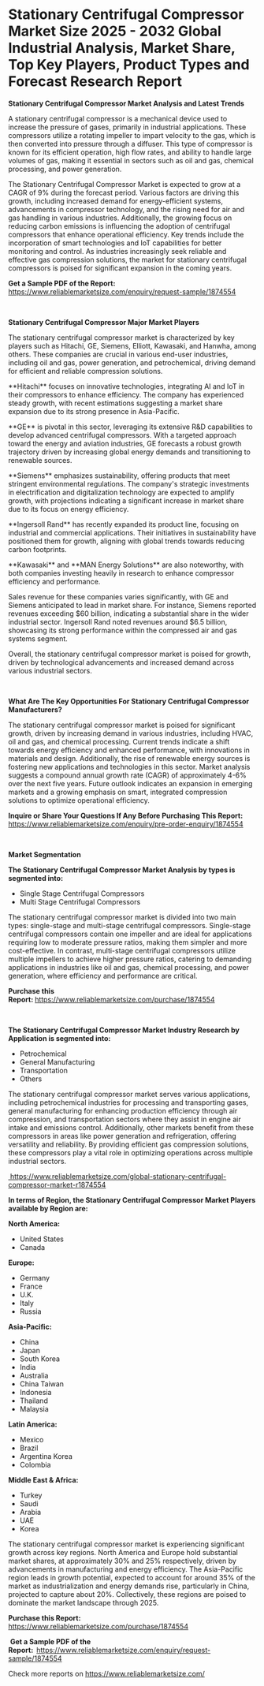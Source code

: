 <p><h1>Stationary Centrifugal Compressor Market Size 2025 - 2032 Global Industrial Analysis, Market Share, Top Key Players, Product Types and Forecast Research Report</h1></p><p><strong>Stationary Centrifugal Compressor Market Analysis and Latest Trends</strong></p>
<p><p>A stationary centrifugal compressor is a mechanical device used to increase the pressure of gases, primarily in industrial applications. These compressors utilize a rotating impeller to impart velocity to the gas, which is then converted into pressure through a diffuser. This type of compressor is known for its efficient operation, high flow rates, and ability to handle large volumes of gas, making it essential in sectors such as oil and gas, chemical processing, and power generation.</p><p>The Stationary Centrifugal Compressor Market is expected to grow at a CAGR of 9% during the forecast period. Various factors are driving this growth, including increased demand for energy-efficient systems, advancements in compressor technology, and the rising need for air and gas handling in various industries. Additionally, the growing focus on reducing carbon emissions is influencing the adoption of centrifugal compressors that enhance operational efficiency. Key trends include the incorporation of smart technologies and IoT capabilities for better monitoring and control. As industries increasingly seek reliable and effective gas compression solutions, the market for stationary centrifugal compressors is poised for significant expansion in the coming years.</p></p>
<p><strong>Get a Sample PDF of the Report:&nbsp;</strong> <a href="https://www.reliablemarketsize.com/enquiry/request-sample/1874554?utm_campaign=2478&utm_medium=2&utm_source=Github&utm_content=ia&utm_term=28022025&utm_id=stationary-centrifugal-compressor">https://www.reliablemarketsize.com/enquiry/request-sample/1874554</a></p>
<p>&nbsp;</p>
<p><strong>Stationary Centrifugal Compressor Major Market Players</strong></p>
<p><p>The stationary centrifugal compressor market is characterized by key players such as Hitachi, GE, Siemens, Elliott, Kawasaki, and Hanwha, among others. These companies are crucial in various end-user industries, including oil and gas, power generation, and petrochemical, driving demand for efficient and reliable compression solutions.</p><p>**Hitachi** focuses on innovative technologies, integrating AI and IoT in their compressors to enhance efficiency. The company has experienced steady growth, with recent estimations suggesting a market share expansion due to its strong presence in Asia-Pacific.</p><p>**GE** is pivotal in this sector, leveraging its extensive R&D capabilities to develop advanced centrifugal compressors. With a targeted approach toward the energy and aviation industries, GE forecasts a robust growth trajectory driven by increasing global energy demands and transitioning to renewable sources.</p><p>**Siemens** emphasizes sustainability, offering products that meet stringent environmental regulations. The company's strategic investments in electrification and digitalization technology are expected to amplify growth, with projections indicating a significant increase in market share due to its focus on energy efficiency.</p><p>**Ingersoll Rand** has recently expanded its product line, focusing on industrial and commercial applications. Their initiatives in sustainability have positioned them for growth, aligning with global trends towards reducing carbon footprints.</p><p>**Kawasaki** and **MAN Energy Solutions** are also noteworthy, with both companies investing heavily in research to enhance compressor efficiency and performance.</p><p>Sales revenue for these companies varies significantly, with GE and Siemens anticipated to lead in market share. For instance, Siemens reported revenues exceeding $60 billion, indicating a substantial share in the wider industrial sector. Ingersoll Rand noted revenues around $6.5 billion, showcasing its strong performance within the compressed air and gas systems segment.</p><p>Overall, the stationary centrifugal compressor market is poised for growth, driven by technological advancements and increased demand across various industrial sectors.</p></p>
<p>&nbsp;</p>
<p><strong>What Are The Key Opportunities For Stationary Centrifugal Compressor Manufacturers?</strong></p>
<p><p>The stationary centrifugal compressor market is poised for significant growth, driven by increasing demand in various industries, including HVAC, oil and gas, and chemical processing. Current trends indicate a shift towards energy efficiency and enhanced performance, with innovations in materials and design. Additionally, the rise of renewable energy sources is fostering new applications and technologies in this sector. Market analysis suggests a compound annual growth rate (CAGR) of approximately 4-6% over the next five years. Future outlook indicates an expansion in emerging markets and a growing emphasis on smart, integrated compression solutions to optimize operational efficiency.</p></p>
<p><strong>Inquire or Share Your Questions If Any Before Purchasing This Report:</strong> <a href="https://www.reliablemarketsize.com/enquiry/pre-order-enquiry/1874554?utm_campaign=2478&utm_medium=2&utm_source=Github&utm_content=ia&utm_term=28022025&utm_id=stationary-centrifugal-compressor">https://www.reliablemarketsize.com/enquiry/pre-order-enquiry/1874554</a></p>
<p>&nbsp;</p>
<p><strong>Market Segmentation</strong></p>
<p><strong>The Stationary Centrifugal Compressor Market Analysis by types is segmented into:</strong></p>
<p><ul><li>Single Stage Centrifugal Compressors</li><li>Multi Stage Centrifugal Compressors</li></ul></p>
<p><p>The stationary centrifugal compressor market is divided into two main types: single-stage and multi-stage centrifugal compressors. Single-stage centrifugal compressors contain one impeller and are ideal for applications requiring low to moderate pressure ratios, making them simpler and more cost-effective. In contrast, multi-stage centrifugal compressors utilize multiple impellers to achieve higher pressure ratios, catering to demanding applications in industries like oil and gas, chemical processing, and power generation, where efficiency and performance are critical.</p></p>
<p><strong>Purchase this Report:&nbsp;</strong><a href="https://www.reliablemarketsize.com/purchase/1874554?utm_campaign=2478&utm_medium=2&utm_source=Github&utm_content=ia&utm_term=28022025&utm_id=stationary-centrifugal-compressor">https://www.reliablemarketsize.com/purchase/1874554</a></p>
<p>&nbsp;</p>
<p><strong>The Stationary Centrifugal Compressor Market Industry Research by Application is segmented into:</strong></p>
<p><ul><li>Petrochemical</li><li>General Manufacturing</li><li>Transportation</li><li>Others</li></ul></p>
<p><p>The stationary centrifugal compressor market serves various applications, including petrochemical industries for processing and transporting gases, general manufacturing for enhancing production efficiency through air compression, and transportation sectors where they assist in engine air intake and emissions control. Additionally, other markets benefit from these compressors in areas like power generation and refrigeration, offering versatility and reliability. By providing efficient gas compression solutions, these compressors play a vital role in optimizing operations across multiple industrial sectors.</p></p>
<p><a href="https://www.reliablemarketsize.com/global-stationary-centrifugal-compressor-market-r1874554?utm_campaign=2478&utm_medium=2&utm_source=Github&utm_content=ia&utm_term=28022025&utm_id=stationary-centrifugal-compressor">&nbsp;https://www.reliablemarketsize.com/global-stationary-centrifugal-compressor-market-r1874554</a></p>
<p><strong>In terms of Region, the Stationary Centrifugal Compressor Market Players available by Region are:</strong></p>
<p>
    <p> <strong> North America: </strong>
        <ul>
            <li>United States</li>
            <li>Canada</li>
        </ul>
        </p> 
    <p> <strong> Europe: </strong>
        <ul>
            <li>Germany</li>
            <li>France</li>
            <li>U.K.</li>
            <li>Italy</li>
            <li>Russia</li>
        </ul>
        </p> 
    <p> <strong> Asia-Pacific: </strong>
        <ul>
            <li>China</li>
            <li>Japan</li>
            <li>South Korea</li>
            <li>India</li>
            <li>Australia</li>
            <li>China Taiwan</li>
            <li>Indonesia</li>
            <li>Thailand</li>
            <li>Malaysia</li>
        </ul>
        </p> 
    <p> <strong> Latin America: </strong>
        <ul>
            <li>Mexico</li>
            <li>Brazil</li>
            <li>Argentina Korea</li>
            <li>Colombia</li>
        </ul>
        </p> 
    <p> <strong> Middle East & Africa: </strong>
        <ul>
            <li>Turkey</li>
            <li>Saudi</li>
            <li>Arabia</li>
            <li>UAE</li>
            <li>Korea</li>
        </ul>
    </p>
    </p>
<p><p>The stationary centrifugal compressor market is experiencing significant growth across key regions. North America and Europe hold substantial market shares, at approximately 30% and 25% respectively, driven by advancements in manufacturing and energy efficiency. The Asia-Pacific region leads in growth potential, expected to account for around 35% of the market as industrialization and energy demands rise, particularly in China, projected to capture about 20%. Collectively, these regions are poised to dominate the market landscape through 2025.</p></p>
<p><strong>Purchase this Report: </strong><a href="https://www.reliablemarketsize.com/purchase/1874554?utm_campaign=2478&utm_medium=2&utm_source=Github&utm_content=ia&utm_term=28022025&utm_id=stationary-centrifugal-compressor">https://www.reliablemarketsize.com/purchase/1874554</a></p>
<p>&nbsp;<strong>Get a Sample PDF of the Report:&nbsp;&nbsp;</strong><a href="https://www.reliablemarketsize.com/enquiry/request-sample/1874554?utm_campaign=2478&utm_medium=2&utm_source=Github&utm_content=ia&utm_term=28022025&utm_id=stationary-centrifugal-compressor">https://www.reliablemarketsize.com/enquiry/request-sample/1874554</a></p>
<p><strong></strong></p>
<p>Check more reports on <a href="https://www.reliablemarketsize.com/?utm_campaign=2478&utm_medium=2&utm_source=Github&utm_content=ia&utm_term=28022025&utm_id=stationary-centrifugal-compressor">https://www.reliablemarketsize.com/</a></p>